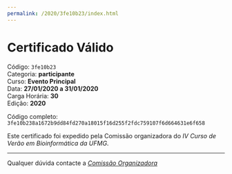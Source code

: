 ```yaml
---
permalink: /2020/3fe10b23/index.html
---
```


# Certificado Válido

Código: `3fe10b23`<br>
Categoria: **participante**<br>
Curso: **Evento Principal**<br>
Data: **27/01/2020 a 31/01/2020**<br>
Carga Horária: **30**<br>
Edição: **2020**<br>


Código completo: `3fe10b238a1672b9dd84fd270a18015f16d255f2fdc759107f6d664631e6f658`


Este certificado foi expedido pela Comissão organizadora do *IV Curso de Verão em Bioinformática da UFMG*.

----

Qualquer dúvida contacte a [_Comissão Organizadora_](<mailto:cursobioinfoufmg@gmail.com$subject=[Certificados]>)

